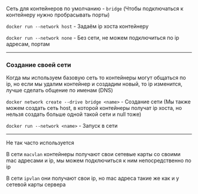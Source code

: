Сеть для контейнеров по умолчанию - ```bridge``` (Чтобы подключаться к контейнеру нужно пробрасывать порты)

```docker run --network host``` - Задаём ip хоста контейнеру
  
```docker run --network none``` - Без сети, не можем подключиться по ip адресам, портам

---
### Создание своей сети
Когда мы используем базовую сеть то контейнеры могут общаться по ip, но если мы удалим контейнер и создадим новый,
то ip изменится, лучше сделать общение по именам (DNS)
  
```docker network create --drive bridge <name>``` - Создание сети (Мы также можем создать сеть host, в которой контейнеры получат ip хоста, но нельзя создать больше одной такой сети и null тоже)

```docker run --network <name>``` - Запуск в сети

---

Не так часто используется

В сети ```macvlan``` контейнеры получают свои сетевые карты со своими mac адресами и ip, мы можем подключиться к ним непосредственно по ip  

В сети ```ipvlan``` они получают свои ip, но mac адреса такие же как и у сетевой карты сервера

